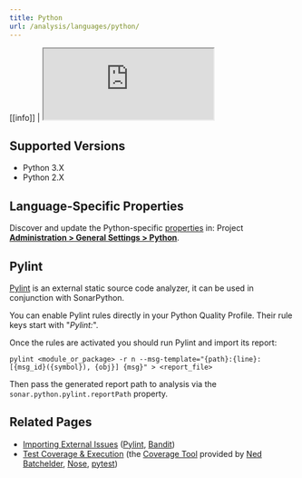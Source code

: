 ```yaml
---
title: Python
url: /analysis/languages/python/
---
```


<!-- static -->
[[info]]
| <iframe src="http://update.sonarsource.org/plugins/python-confluence-include.html" height="125px">Your browser does not support iframes.</iframe>
<!-- /static -->


## Supported Versions
* Python 3.X
* Python 2.X

## Language-Specific Properties

Discover and update the Python-specific [properties](/analysis/analysis-parameters/) in: <!-- sonarcloud -->Project <!-- /sonarcloud --> **[Administration > General Settings > Python](/#sonarqube-admin#/admin/settings?category=python)**.

## Pylint
[Pylint](http://www.pylint.org/) is an external static source code analyzer, it can be used in conjunction with SonarPython.

You can enable Pylint rules directly in your Python Quality Profile. Their rule keys start with "*Pylint:*".

Once the rules are activated you should run Pylint and import its report:
```
pylint <module_or_package> -r n --msg-template="{path}:{line}: [{msg_id}({symbol}), {obj}] {msg}" > <report_file>
```
Then pass the generated report path to analysis via the `sonar.python.pylint.reportPath` property.

## Related Pages
* [Importing External Issues](/analysis/external-issues/) ([Pylint](http://www.pylint.org/), [Bandit](https://github.com/PyCQA/bandit/blob/master/README.rst))
* [Test Coverage & Execution](/analysis/coverage/) (the [Coverage Tool](http://nedbatchelder.com/code/coverage/) provided by [Ned Batchelder](http://nedbatchelder.com/), [Nose](https://nose.readthedocs.org/en/latest/), [pytest](https://docs.pytest.org/en/latest/))
